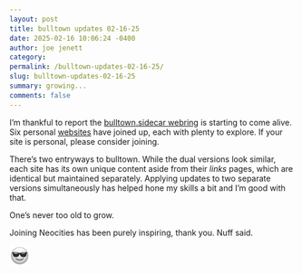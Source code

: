 ```yaml
---
layout: post
title: bulltown updates 02-16-25
date: 2025-02-16 10:06:24 -0400
author: joe jenett
category: 
permalink: /bulltown-updates-02-16-25/
slug: bulltown-updates-02-16-25
summary: growing...
comments: false
---
```

I’m thankful to report the [bulltown.sidecar webring](https://sidecar.neocities.org/) is starting to come alive. Six personal [websites](https://sidecar.neocities.org/member-list/) have joined up, each with plenty to explore. If your site is personal, please consider joining.

There’s two entryways to bulltown. While the dual versions look similar, each site has its own unique content aside from their _links_ pages, which are identical but maintained separately. Applying updates to two separate versions simultaneously has helped hone my skills a bit and I’m good with that.  

One’s never too old to grow.

Joining Neocities has been purely inspiring, thank you. Nuff said.
<p>
<img src="/images/eguy.png" title="thanks for visiting!" alt="" width="36">
</p>



<a style="display:none;" href="https://brid.gy/publish/mastodon"><small>(cross-posted to mastodon)</small></a>